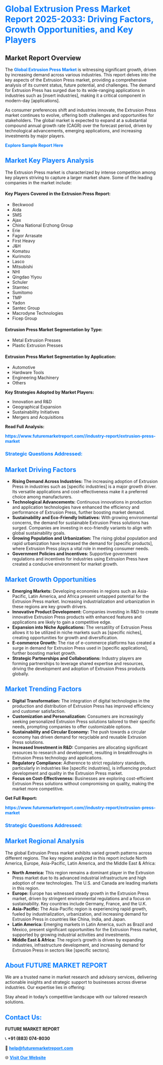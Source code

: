<h1 style="color: #007BFF;">Global Extrusion Press Market Report 2025-2033: Driving Factors, Growth Opportunities, and Key Players</h1>

<section id="overview">
<h2>Market Report Overview</h2>
<p>The <a href="https://www.futuremarketreport.com//industry-report/extrusion-press-market" style="color: #007BFF; text-decoration: none;"><strong>Global Extrusion Press Market</strong></a> is witnessing significant growth, driven by increasing demand across various industries. This report delves into the key aspects of the Extrusion Press market, providing a comprehensive analysis of its current status, future potential, and challenges. The demand for Extrusion Press has surged due to its wide-ranging applications in industries such as [insert industries], making it a critical component in modern-day [applications].</p>
<p>As consumer preferences shift and industries innovate, the Extrusion Press market continues to evolve, offering both challenges and opportunities for stakeholders. The global market is expected to expand at a substantial compound annual growth rate (CAGR) over the forecast period, driven by technological advancements, emerging applications, and increasing investments by major players.</p>
</section>

<section id="overview">
<p><a href="https://www.futuremarketreport.com//request-sample/reportId=52236" style="color: #007BFF; text-decoration: none;"><strong>Explore Sample Report Here</strong></a></p>
</section>

<section id="key-players">
<h2 style="color: #007BFF;">Market Key Players Analysis</h2>
<p>The Extrusion Press market is characterized by intense competition among key players striving to capture a larger market share. Some of the leading companies in the market include:</p>
<h4>Key Players Covered in the Extrusion Press Report:</h4>
<ul><li>Beckwood</li><li>Aida</li><li>SMS</li><li>Ajax</li><li>China National Erzhong Group</li><li>Erie</li><li>Fagor Arrasate</li><li>First Heavy</li><li>J&amp;H</li><li>Komatsu</li><li>Kurimoto</li><li>Lasco</li><li>Mitsubishi</li><li>NHI</li><li>Qingdao Yiyou</li><li>Schuler</li><li>Stamtec</li><li>Sumitomo</li><li>TMP</li><li>Yadon</li><li>Santec Group</li><li>Macrodyne Technologies</li><li>Ficep Group</li></ul>
<h4>Extrusion Press Market Segmentation by Type:</h4>
<ul><li>Metal Extrusion Presses</li><li>Plastic Extrusion Presses</li></ul>

<h4>Extrusion Press Market Segmentation by Application:</h4>
<ul><li>Automotive</li><li>Hardware Tools</li><li>Engineering Machinery</li><li>Others</li></ul>
<p><strong>Key Strategies Adopted by Market Players:</strong></p>
<ul>
<li>Innovation and R&D</li>
<li>Geographical Expansion</li>
<li>Sustainability Initiatives</li>
<li>Mergers and Acquisitions</li>
</ul>
</section>

<section>
<p><strong>Read Full Analysis: </strong></p><a href="https://www.futuremarketreport.com//industry-report/extrusion-press-market" style="color: #007BFF; text-decoration: none;"><strong>https://www.futuremarketreport.com//industry-report/extrusion-press-market</strong></a>
<h3 style="color: #007BFF;">Strategic Questions Addressed:</h3>
</section>

<section id="driving-factors">
<h2 style="color: #007BFF;">Market Driving Factors</h2>
<ul>
<li><strong>Rising Demand Across Industries:</strong> The increasing adoption of Extrusion Press in industries such as [specific industries] is a major growth driver. Its versatile applications and cost-effectiveness make it a preferred choice among manufacturers.</li>
<li><strong>Technological Advancements:</strong> Continuous innovations in production and application technologies have enhanced the efficiency and performance of Extrusion Press, further boosting market demand.</li>
<li><strong>Sustainability and Eco-Friendly Initiatives:</strong> With growing environmental concerns, the demand for sustainable Extrusion Press solutions has surged. Companies are investing in eco-friendly variants to align with global sustainability goals.</li>
<li><strong>Growing Population and Urbanization:</strong> The rising global population and rapid urbanization have increased the demand for [specific products], where Extrusion Press plays a vital role in meeting consumer needs.</li>
<li><strong>Government Policies and Incentives:</strong> Supportive government regulations and incentives for industries using Extrusion Press have created a conducive environment for market growth.</li>
</ul>
</section>

<section id="growth-opportunities">
<h2 style="color: #007BFF;">Market Growth Opportunities</h2>
<ul>
<li><strong>Emerging Markets:</strong> Developing economies in regions such as Asia-Pacific, Latin America, and Africa present untapped potential for the Extrusion Press market. Increasing industrialization and urbanization in these regions are key growth drivers.</li>
<li><strong>Innovative Product Development:</strong> Companies investing in R&D to create innovative Extrusion Press products with enhanced features and applications are likely to gain a competitive edge.</li>
<li><strong>Expansion into Niche Applications:</strong> The versatility of Extrusion Press allows it to be utilized in niche markets such as [specific niches], creating opportunities for growth and diversification.</li>
<li><strong>E-commerce Growth:</strong> The rise of e-commerce platforms has created a surge in demand for Extrusion Press used in [specific applications], further boosting market growth.</li>
<li><strong>Strategic Partnerships and Collaborations:</strong> Industry players are forming partnerships to leverage shared expertise and resources, driving the development and adoption of Extrusion Press products globally.</li>
</ul>
</section>

<section id="trending-factors">
<h2 style="color: #007BFF;">Market Trending Factors</h2>
<ul>
<li><strong>Digital Transformation:</strong> The integration of digital technologies in the production and distribution of Extrusion Press has improved efficiency and customer satisfaction.</li>
<li><strong>Customization and Personalization:</strong> Consumers are increasingly seeking personalized Extrusion Press solutions tailored to their specific needs, prompting companies to offer customizable options.</li>
<li><strong>Sustainability and Circular Economy:</strong> The push towards a circular economy has driven demand for recyclable and reusable Extrusion Press solutions.</li>
<li><strong>Increased Investment in R&D:</strong> Companies are allocating significant resources to research and development, resulting in breakthroughs in Extrusion Press technology and applications.</li>
<li><strong>Regulatory Compliance:</strong> Adherence to strict regulatory standards, particularly in industries like [specific industries], is influencing product development and quality in the Extrusion Press market.</li>
<li><strong>Focus on Cost-Effectiveness:</strong> Businesses are exploring cost-efficient Extrusion Press solutions without compromising on quality, making the market more competitive.</li>
</ul>
</section>

<section>
<p><strong>Get Full Report: </strong></p><a href="https://www.futuremarketreport.com//industry-report/extrusion-press-market" style="color: #007BFF; text-decoration: none;"><strong>https://www.futuremarketreport.com//industry-report/extrusion-press-market</strong></a>
<h3 style="color: #007BFF;">Strategic Questions Addressed:</h3>
</section>


<section id="regional-analysis">
<h2 style="color: #007BFF;">Market Regional Analysis</h2>
<p>The global Extrusion Press market exhibits varied growth patterns across different regions. The key regions analyzed in this report include North America, Europe, Asia-Pacific, Latin America, and the Middle East & Africa:</p>
<ul>
<li><strong>North America:</strong> This region remains a dominant player in the Extrusion Press market due to its advanced industrial infrastructure and high adoption of new technologies. The U.S. and Canada are leading markets in this region.</li>
<li><strong>Europe:</strong> Europe has witnessed steady growth in the Extrusion Press market, driven by stringent environmental regulations and a focus on sustainability. Key countries include Germany, France, and the U.K.</li>
<li><strong>Asia-Pacific:</strong> The Asia-Pacific region is experiencing rapid growth, fueled by industrialization, urbanization, and increasing demand for Extrusion Press in countries like China, India, and Japan.</li>
<li><strong>Latin America:</strong> Emerging markets in Latin America, such as Brazil and Mexico, present significant opportunities for the Extrusion Press market, supported by growing industrial activities and investments.</li>
<li><strong>Middle East & Africa:</strong> The region’s growth is driven by expanding industries, infrastructure development, and increasing demand for Extrusion Press in sectors like [specific sectors].</li>
</ul>
</section>

<footer>
<h2 style="color: #007BFF;">About FUTURE MARKET REPORT</h2>
<p>We are a trusted name in market research and advisory services, delivering actionable insights and strategic support to businesses across diverse industries. Our expertise lies in offering:</p>

<p>Stay ahead in today’s competitive landscape with our tailored research solutions.</p>

<h2 style="color: #007BFF;">Contact Us:</h2>
<p><strong>FUTURE MARKET REPORT</strong></p>
<p>📞 <strong>+91 (883) 074-8030</strong></p>
<p>📧 <strong><a href="mailto:help@futuremarketreport.com" style="color: #007BFF;">help@futuremarketreport.com</a></strong></p>
<p>🌐 <strong><a href="https://www.futuremarketreport.com/" style="color: #007BFF;">Visit Our Website</a></strong></p>
</footer>